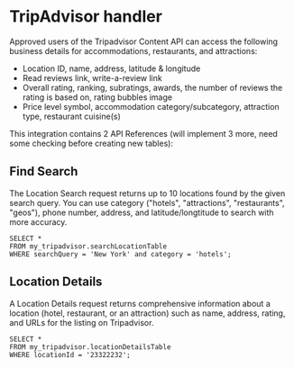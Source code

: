 # TripAdvisor handler

Approved users of the Tripadvisor Content API can access the following business details for accommodations, restaurants, and attractions:

- Location ID, name, address, latitude & longitude
- Read reviews link, write-a-review link
- Overall rating, ranking, subratings, awards, the number of reviews the rating is based on, rating bubbles image
- Price level symbol, accommodation category/subcategory, attraction type, restaurant cuisine(s)

This integration contains 2 API References (will implement 3 more, need some checking before creating new tables):

## Find Search

The Location Search request returns up to 10 locations found by the given search query.
You can use category ("hotels", "attractions", "restaurants", "geos"), phone number, address, and latitude/longtitude to search with more accuracy.

```
SELECT *
FROM my_tripadvisor.searchLocationTable
WHERE searchQuery = 'New York' and category = 'hotels';
```

## Location Details

A Location Details request returns comprehensive information about a location (hotel, restaurant, or an attraction) such as name, address, rating, and URLs for the listing on Tripadvisor.

```
SELECT *
FROM my_tripadvisor.locationDetailsTable
WHERE locationId = '23322232';
```
